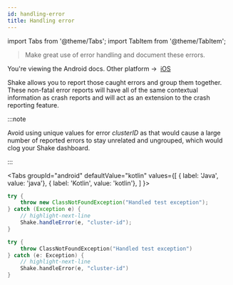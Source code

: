 ```yaml
---
id: handling-error
title: Handling error
---
```


import Tabs from '@theme/Tabs'; 
import TabItem from '@theme/TabItem';

>Make great use of error handling and document these errors.

<p class="p2 mt-40">You're viewing the Android docs. Other platform →&nbsp;
<a href="/docs/ios/crash-reports/handling-error/">iOS</a>&nbsp;
</p>

Shake allows you to report those caught errors and group them together.
These non-fatal error reports will have all of the same 
contextual information as crash reports and will act as an extension to the crash reporting feature.

:::note

Avoid using unique values for error *clusterID*  as that would cause a large number of reported errors to stay
unrelated and ungrouped, which would clog your Shake dashboard.

:::

<Tabs
  groupId="android"
  defaultValue="kotlin"
  values={[
    { label: 'Java', value: 'java'},
    { label: 'Kotlin', value: 'kotlin'},
  ]
}>

<TabItem value="java">

```java title="MainActivity.java"
try {
    throw new ClassNotFoundException("Handled test exception");
} catch (Exception e) {
    // highlight-next-line
    Shake.handleError(e, "cluster-id");
}
```

</TabItem><TabItem value="kotlin">

```kotlin title="MainActivity.kt"
try {
    throw ClassNotFoundException("Handled test exception")
} catch (e: Exception) {
    // highlight-next-line
    Shake.handleError(e, "cluster-id")
}
```

</TabItem></Tabs>
